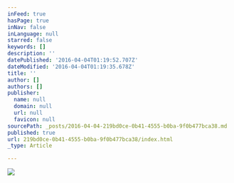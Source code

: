 ```yaml
---
inFeed: true
hasPage: true
inNav: false
inLanguage: null
starred: false
keywords: []
description: ''
datePublished: '2016-04-04T01:19:52.707Z'
dateModified: '2016-04-04T01:19:35.678Z'
title: ''
author: []
authors: []
publisher:
  name: null
  domain: null
  url: null
  favicon: null
sourcePath: _posts/2016-04-04-219bd0ce-0b41-4555-b0ba-9f0b477bca38.md
published: true
url: 219bd0ce-0b41-4555-b0ba-9f0b477bca38/index.html
_type: Article

---
```

![](https://the-grid-user-content.s3-us-west-2.amazonaws.com/8a9ceeee-fbc3-4d21-9aa5-4f5454a2600a.jpg)
